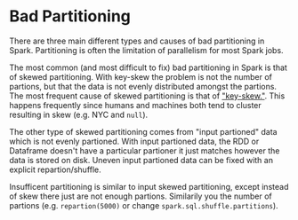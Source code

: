 # Bad Partitioning

There are three main different types and causes of bad partitioning in Spark. Partitioning is often the limitation of parallelism for most Spark jobs.


The most common (and most difficult to fix) bad partitioning in Spark is that of skewed partitioning. With key-skew the problem is not the number of partions, but that the data is not evenly distributed amongst the partions. The most frequent cause of skewed partitioning is that of ["key-skew."](../key-skew). This happens frequently since humans and machines both tend to cluster resulting in skew (e.g. NYC and `null`).


The other type of skewed partitioning comes from "input partioned" data which is not evenly partioned. With input partioned data, the RDD or Dataframe doesn't have a particular partioner it just matches however the data is stored on disk. Uneven input partioned data can be fixed with an explicit repartion/shuffle.


Insufficent partitioning is similar to input skewed partitioning, except instead of skew there just are not enough partions. Similarily you  the number of partions (e.g. `repartion(5000)` or change `spark.sql.shuffle.partitions`).

